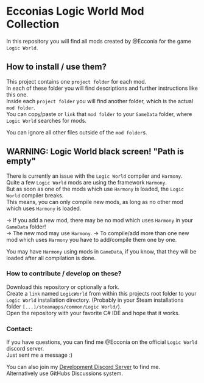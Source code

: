 # Ecconias Logic World Mod Collection

In this repository you will find all mods created by @Ecconia for the game `Logic World`.

## How to install / use them?

This project contains one `project folder` for each mod.\
In each of these folder you will find descriptions and further instructions like this one.\
Inside each `project folder` you will find another folder, which is the actual `mod folder`.\
You can copy/paste or `link` that `mod folder` to your `GameData` folder, where `Logic World` searches for mods.

You can ignore all other files outside of the `mod folder`s.

## WARNING: Logic World black screen! "Path is empty"

There is currently an issue with the `Logic World` compiler and `Harmony`.\
Quite a few `Logic World` mods are using the framework `Harmony`.\
But as soon as one of the mods which use `Harmony` is loaded, the `Logic World` compiler breaks.\
This means, you can only compile new mods, as long as no other mod which uses `Harmony` is loaded.

-> If you add a new mod, there may be no mod which uses `Harmony` in your `GameData` folder!\
-> The new mod may use `Harmony`.
-> To compile/add more than one new mod which uses `Harmony` you have to add/compile them one by one.

You may have `Harmony` using mods in `GameData`, if you know, that they will be loaded after all compilation is done.

### How to contribute / develop on these?

Download this repository or optionally a fork.\
Create a `link` named `LogicWorld` from within this projects root folder to your `Logic World` installation directory. (Probably in your Steam installations folder `[...]/steamapps/common/Logic World/`).\
Open the repository with your favorite C# IDE and hope that it works.

### Contact:

If you have questions, you can find me @Ecconia on the official `Logic World` discord server.\
Just sent me a message :)

You can also join my [Development Discord Server](https://discord.com/invite/dYYxNvp) to find me.\
Alternatively use GitHubs Discussions system.
